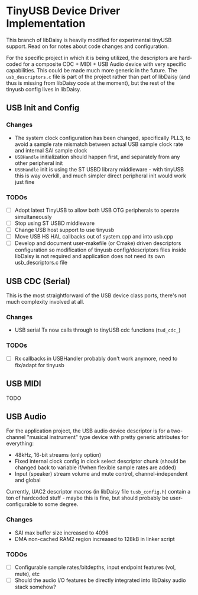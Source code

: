 # TinyUSB Device Driver Implementation

This branch of libDaisy is heavily modified for experimental tinyUSB support.
Read on for notes about code changes and configuration.

For the specific project in which it is being utilized, the descriptors are hard-coded
for a composite CDC + MIDI + USB Audio device with very specific capabilities.
This could be made much more generic in the future. The `usb_descriptors.c` file is part of the
project rather than part of libDaisy (and thus is missing from libDaisy code at the moment),
but the rest of the tinyusb config lives in libDaisy.

## USB Init and Config

### Changes

* The system clock configuration has been changed, specifically PLL3, to avoid a sample rate
  mismatch between actual USB sample clock rate and internal SAI sample clock
* `USBHandle` initialization should happen first, and separately from any other peripheral init
* `USBHandle` init is using the ST USBD library middleware - with tinyUSB this is way overkill, and
   much simpler direct peripheral init would work just fine

### TODOs

- [ ] Adopt latest TinyUSB to allow both USB OTG peripherals to operate simultaneously
- [ ] Stop using ST USBD middleware
- [ ] Change USB host support to use tinyusb
- [ ] Move USB HS HAL callbacks out of system.cpp and into usb.cpp
- [ ] Develop and document user-makefile (or Cmake) driven descriptors configuration so
      modification of tinyusb config/descriptors files inside libDaisy is not required and
      application does not need its own usb_descriptors.c file

## USB CDC (Serial)

This is the most straightforward of the USB device class ports, there's not much complexity
involved at all.

### Changes

* USB serial Tx now calls through to tinyUSB cdc functions (`tud_cdc_`)

### TODOs

- [ ] Rx callbacks in USBHandler probably don't work anymore, need to fix/adapt for tinyusb

## USB MIDI

TODO

## USB Audio

For the application project, the USB audio device descriptor is for a two-channel
"musical instrument" type device with pretty generic attributes for everything:

* 48kHz, 16-bit streams (only option)
* Fixed internal clock config in clock select descriptor chunk (should be changed back to variable
  if/when flexible sample rates are added)
* Input (speaker) stream volume and mute control, channel-independent and global

Currently, UAC2 descriptor macros (in libDaisy file `tusb_config.h`) contain a
ton of hardcoded stuff - maybe this is fine, but should probably be user-configurable
to some degree.

### Changes

* SAI max buffer size increased to 4096
* DMA non-cached RAM2 region increased to 128kB in linker script

### TODOs

- [ ] Configurable sample rates/bitdepths, input endpoint features (vol, mute), etc
- [ ] Should the audio I/O features be directly integrated into libDaisy audio stack somehow?
